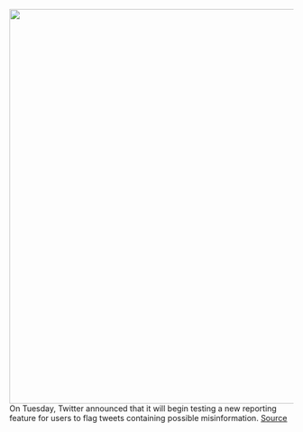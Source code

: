 <img src='https://cdn.vox-cdn.com/thumbor/-h2DCw3epMl_A1sacdyFPzsccRo=/0x0:2040x1360/1200x800/filters:focal(857x517:1183x843)/cdn.vox-cdn.com/uploads/chorus_image/image/69737837/acastro_180827_1777_0001.0.jpg' width='700px' /><br/>
On Tuesday, Twitter announced that it will begin testing a new reporting feature for users to flag tweets containing possible misinformation.
<a href='https://www.theverge.com/2021/8/17/22629097/twitter-misinformation-health-covid19-reporting-feature-white-house'> Source <a/>